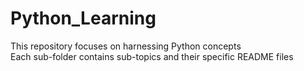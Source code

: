 # Python_Learning
This repository focuses on harnessing Python concepts <br/>
Each sub-folder contains sub-topics and their specific README files
